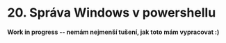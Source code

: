 # 20. Správa Windows v powershellu

**Work in progress -- nemám nejmenší tušení, jak toto mám vypracovat :)**